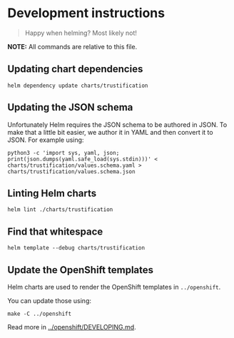 # Development instructions

> Happy when helming? Most likely not!

**NOTE:** All commands are relative to this file.

## Updating chart dependencies

```shell
helm dependency update charts/trustification
```

## Updating the JSON schema

Unfortunately Helm requires the JSON schema to be authored in JSON. To make that a little bit easier, we author it
in YAML and then convert it to JSON. For example using:

```shell
python3 -c 'import sys, yaml, json; print(json.dumps(yaml.safe_load(sys.stdin)))' < charts/trustification/values.schema.yaml > charts/trustification/values.schema.json
```

## Linting Helm charts

```shell
helm lint ./charts/trustification
```

## Find that whitespace

```shell
helm template --debug charts/trustification
```

## Update the OpenShift templates

Helm charts are used to render the OpenShift templates in `../openshift`.

You can update those using:

```shell
make -C ../openshift
```

Read more in [../openshift/DEVELOPING.md](../openshift/DEVE****LOPING.md).

